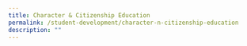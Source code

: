 ```yaml
---
title: Character & Citizenship Education
permalink: /student-development/character-n-citizenship-education
description: ""
---
```

